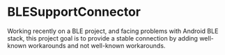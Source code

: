 # BLESupportConnector
Working recently on a BLE project, and facing problems with Android BLE stack, this project goal is to provide a stable connection by adding well-known workarounds and not well-known workarounds.
